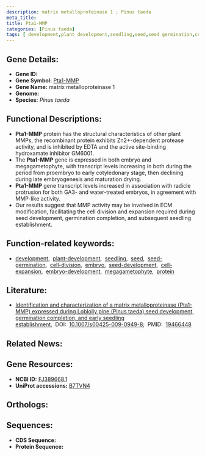 ```yaml
---
description: matrix metalloproteinase 1 ; Pinus taeda
meta_title:
title: Pta1-MMP
categories: [Pinus taeda]
tags: [ development,plant development,seedling,seed,seed germination,cell division,embryo,seed development,cell expansion,embryo development,megagametophyte,protein ]
---
```


## Gene Details:
- **Gene ID:** []()
- **Gene Symbol:** <u>Pta1-MMP</u>
- **Gene Name:** matrix metalloproteinase 1
- **Genome:** []()
- **Species:** *Pinus taeda*

## Functional Descriptions:
   - **Pta1-MMP** protein has the structural characteristics of other plant MMPs, the recombinant protein exhibits Zn2+-dependent protease activity, and is inhibited by EDTA and the active site-binding hydroxamate inhibitor GM6001.
   - The **Pta1-MMP** gene is expressed in both embryo and megagametophyte, with transcript levels increasing in both during the period from proembryo to early cotyledonary stage, then declining during late embryogenesis and maturation drying. 
   - **Pta1-MMP** gene transcript levels increased in association with radicle protrusion for both GA3- and water-treated embryos, in agreement with MMP-like activity.
   - Our results suggest that MMP activity may be involved in ECM modification, facilitating the cell division and expansion required during seed development, germination completion, and subsequent seedling establishment.

## Function-related keywords:
   - [development](/tags/development/),&nbsp;&nbsp;[plant-development](/tags/plant-development/),&nbsp;&nbsp;[seedling](/tags/seedling/),&nbsp;&nbsp;[seed](/tags/seed/),&nbsp;&nbsp;[seed-germination](/tags/seed-germination/),&nbsp;&nbsp;[cell-division](/tags/cell-division/),&nbsp;&nbsp;[embryo](/tags/embryo/),&nbsp;&nbsp;[seed-development](/tags/seed-development/),&nbsp;&nbsp;[cell-expansion](/tags/cell-expansion/),&nbsp;&nbsp;[embryo-development](/tags/embryo-development/),&nbsp;&nbsp;[megagametophyte](/tags/megagametophyte/),&nbsp;&nbsp;[protein](/tags/protein/)

## Literature:
   - [Identification and characterization of a matrix metalloproteinase (Pta1-MMP) expressed during Loblolly pine (Pinus taeda) seed development, germination completion, and early seedling establishment.](https://doi.org/10.1007/s00425-009-0949-8)&nbsp;&nbsp;DOI:&nbsp;&nbsp;[10.1007/s00425-009-0949-8](https://doi.org/10.1007/s00425-009-0949-8);&nbsp;&nbsp;PMID:&nbsp;&nbsp;[19466448](https://pubmed.ncbi.nlm.nih.gov/19466448/)

## Related News:

## Gene Resources:
- **NCBI ID:**  [FJ389668.1](https://www.ncbi.nlm.nih.gov/gene/?term=FJ389668.1)
- **UniProt accessions:**  [B7TVN4](https://www.uniprot.org/uniprotkb/B7TVN4/entry)

## Orthologs:

## Sequences:
- **CDS Sequence:**
- **Protein Sequence:**
